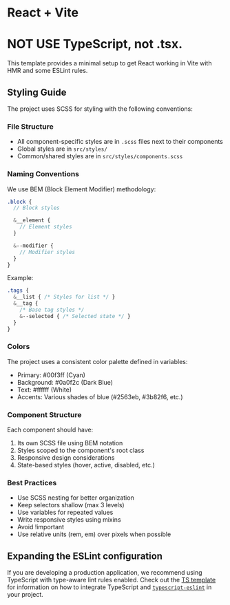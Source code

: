 # React + Vite
# NOT USE TypeScript, not .tsx.
This template provides a minimal setup to get React working in Vite with HMR and some ESLint rules.

## Styling Guide

The project uses SCSS for styling with the following conventions:

### File Structure
- All component-specific styles are in `.scss` files next to their components
- Global styles are in `src/styles/`
- Common/shared styles are in `src/styles/components.scss`

### Naming Conventions
We use BEM (Block Element Modifier) methodology:

```scss
.block {
  // Block styles

  &__element {
    // Element styles
  }

  &--modifier {
    // Modifier styles
  }
}
```

Example:
```scss
.tags {
  &__list { /* Styles for list */ }
  &__tag { 
    /* Base tag styles */
    &--selected { /* Selected state */ }
  }
}
```

### Colors
The project uses a consistent color palette defined in variables:
- Primary: #00f3ff (Cyan)
- Background: #0a0f2c (Dark Blue)
- Text: #ffffff (White)
- Accents: Various shades of blue (#2563eb, #3b82f6, etc.)

### Component Structure
Each component should have:
1. Its own SCSS file using BEM notation
2. Styles scoped to the component's root class
3. Responsive design considerations
4. State-based styles (hover, active, disabled, etc.)

### Best Practices
- Use SCSS nesting for better organization
- Keep selectors shallow (max 3 levels)
- Use variables for repeated values
- Write responsive styles using mixins
- Avoid !important
- Use relative units (rem, em) over pixels when possible

## Expanding the ESLint configuration

If you are developing a production application, we recommend using TypeScript with type-aware lint rules enabled. Check out the [TS template](https://github.com/vitejs/vite/tree/main/packages/create-vite/template-react-ts) for information on how to integrate TypeScript and [`typescript-eslint`](https://typescript-eslint.io) in your project.

